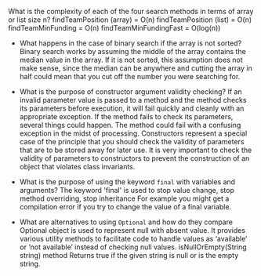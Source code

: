What is the complexity of each of the four search methods in terms of array or list size n?
findTeamPosition (array) = O(n)
findTeamPosition (list)  = O(n)
findTeamMinFunding       = O(n) 
findTeamMinFundingFast   = O(log(n))

- What happens in the case of binary search if the array is not sorted?
   Binary search works by assuming the middle of the array contains the median value in the array. 
   If it is not sorted, this assumption does not make sense, since the median can be anywhere and 
   cutting the array in half could mean that you cut off the number you were searching for.


- What is the purpose of constructor argument validity checking?
  If an invalid parameter value is passed to a method and the method checks its parameters before execution, 
it will fail quickly and cleanly with an appropriate exception. If the method fails to check its parameters, 
several things could happen. The method could fail with a confusing exception in the midst of processing.
Constructors represent a special case of the principle that you should check the validity of parameters that 
are to be stored away for later use. It is very important to check the validity of parameters to constructors 
to prevent the construction of an object that violates class invariants.

- What is the purpose of using the keyword `final` with variables and arguments?
     The keyword 'final' is used to stop value change, stop method overriding, stop inheritance
      For example you might get a compilation error if you try to change the value of a final variable.
   
- What are alternatives to using `Optional` and how do they compare
 Optional object is used to represent null with absent value. It provides various utility methods to 
facilitate code to handle values as ‘available’ or ‘not available’ instead of checking null values. 
isNullOrEmpty(String string) method Returns true if the given string is null or is the empty string.